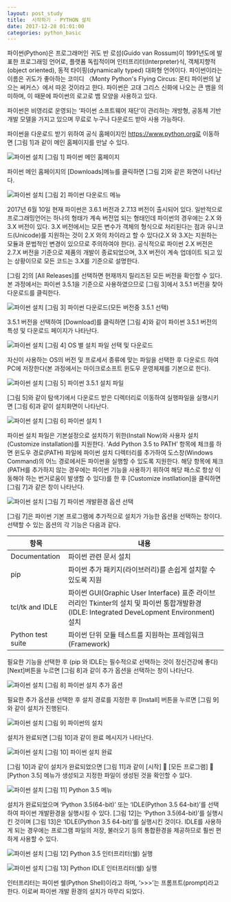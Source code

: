 ```yaml
---
layout: post_study
title:  시작하기 - PYTHON 설치
date: 2017-12-28 01:01:00
categories: python_basic
---
```


파이썬(Python)은 프로그래머인 귀도 반 로섬(Guido van Rossum)이 1991년도에 발표한 프로그래밍 언어로, 플랫폼 독립적이며 인터프리터(Interpreter)식, 객체지향적(object oriented), 동적 타이핑(dynamically typed) 대화형 언어이다. 파이썬이라는 이름은 귀도가 좋아하는 코미디 〈Monty Python's Flying Circus: 몬티 파이썬의 날으는 써커스〉에서 따온 것이라고 한다. 파이썬은 고대 그리스 신화에 나오는 큰 뱀을 의미하며, 이 때문에 파이썬의 로고로 뱀 모양을 사용하고 있다.

파이썬은 비영리로 운영되는 ‘파이썬 소프트웨어 재단’이 관리하는 개방형, 공동체 기반 개발 모델을 가지고 있으며 무료로 누구나 다운로드 받아 사용 가능하다.

파이썬을 다운로드 받기 위하여 공식 홈페이지인 https://www.python.org로 이동하면 [그림 1]과 같이 메인 홈페이지를 만날 수 있다.


![파이썬 설치](/asset/study/python_basic/1/1.png)
[그림 1] 파이썬 메인 홈페이지


파이썬 메인 홈페이지의 [Downloads]메뉴를 클릭하면 [그림 2]와 같은 화면이 나타난다.


![파이썬 설치](/asset/study/python_basic/1/2.png)
[그림 2] 파이썬 다운로드 메뉴


2017년 6월 10일 현재 파이썬은 3.6.1 버전과 2.7.13 버전이 출시되어 있다. 일반적으로 프로그래밍언어는 하나의 형태가 계속 버전업 되는 형태인데 파이썬의 경우에는 2.X 와 3.X 버전이 있다. 3.X 버전에서는 모든 변수가 객체의 형식으로 처리된다는 점과 유니코드(Unicode)를 지원하는 것이 2.X 와의 차이라고 할 수 있다(2.X 와 3.X는 지원하는 모듈과 문법적인 변경이 있으므로 주의하여야 한다). 
공식적으로 파이썬 2.X 버전은 2.7.X 버전을 기준으로 제품의 개발이 종료되었으며, 3.X 버전이 계속 업데이트 되고 있는 상황이므로 모든 코드는 3.X를 기준으로 설명한다.

[그림 2]의 [All Releases]를 선택하면 현재까지 릴리즈된 모든 버전을 확인할 수 있다. 본 과정에서는 파이썬 3.5.1을 기준으로 사용하였으므로 [그림 3]에서 3.5.1 버전을 찾아 다운로드를 클릭한다.


![파이썬 설치](/asset/study/python_basic/1/3.png)
[그림 3] 파이썬 다운로드(모든 버전중 3.5.1 선택)


3.5.1 버전을 선택하여 [Download]를 클릭하면 [그림 4]와 같이 파이썬 3.5.1 버전의 특성 및 다운로드 페이지가 나타난다.


![파이썬 설치](/asset/study/python_basic/1/4.png)
[그림 4] OS 별 설치 파일 선택 및 다운로드


자신이 사용하는 OS의 버전 및 프로세서 종류에 맞는 파일을 선택한 후 다운로드 하여 PC에 저장한다(본 과정에서는 마이크로소프트 윈도우 운영체제를 기본으로 한다).


![파이썬 설치](/asset/study/python_basic/1/5.png)
[그림 5] 파이썬 3.5.1 설치 파일


[그림 5]와 같이 탐색기에서 다운로드 받은 디렉터리로 이동하여 실행파일을 실행시키면 [그림 6]과 같이 설치화면이 나타난다.


![파이썬 설치](/asset/study/python_basic/1/6.png)
[그림 6] 파이썬 설치 1


파이썬 설치 파일은 기본설정으로 설치하기 위한(Install Now)와 사용자 설치(Customize installation)를 지원한다. ‘Add Python 3.5 to PATH’ 항목에 체크를 하면 윈도우 경로(PATH) 파일에 파이썬 설치 디렉터리를 추가하여 도스창(Windows Command)의 어느 경로에서든 파이썬을 실행할 수 있도록 지원한다. 해당 항목에 체크(PATH를 추가하지 않는 경우에는 파이썬 기능을 사용하기 위하여 해당 패스로 항상 이동해야 하는 번거로움이 발생할 수 있다)를 한 후 [Customize instllation]을 클릭하면 [그림 7]과 같은 창이 나타난다.


![파이썬 설치](/asset/study/python_basic/1/7.png)
[그림 7] 파이썬 개발환경 옵션 선택


[그림 7]은 파이썬 기본 프로그램에 추가적으로 설치가 가능한 옵션을 선택하는 창이다. 선택할 수 있는 옵션의 각 기능은 다음과 같다.


| 항목 | 내용 |
|--------|--------|
|   Documentation     |   파이썬 관련 문서 설치     |
|pip	|파이썬 추가 패키지(라이브러리)를 손쉽게 설치할 수 있도록 지원|
|tcl/tk and IDLE|	파이썬 GUI(Graphic User Interface) 표준 라이브러리인 Tkinter의 설치 및  파이썬 통합개발환경(IDLE: Integrated DeveLopment Environment) 설치|
|Python test suite|	파이썬 단위 모듈 테스트를 지원하는 프레임워크(Framework)|


필요한 기능을 선택한 후 (pip 와 IDLE는 필수적으로 선택하는 것이 정신건강에 좋다) [Next]버튼을 누르면 [그림 8]과 같이 추가 옵션을 선택하는 창이 나타난다.


![파이썬 설치](/asset/study/python_basic/1/8.png)
[그림 8] 파이썬 설치 추가 옵션


필요한 추가 옵션을 선택한 후 설치 경로를 지정한 후 [Install] 버튼을 누르면 [그림 9]와 같이 설치가 진행된다.


![파이썬 설치](/asset/study/python_basic/1/9.png)
[그림 9] 파이썬의 설치


설치가 완료되면 [그림 10]과 같이 완료 메시지가 나타난다.


![파이썬 설치](/asset/study/python_basic/1/10.png)
[그림 10] 파이썬 설치 완료


[그림 10]과 같이 설치가 완료되었으면 [그림 11]과 같이 [시작]  [모든 프로그램]  [Python 3.5] 메뉴가 생성되고 지정한 파일이 생성된 것을 확인할 수 있다.


![파이썬 설치](/asset/study/python_basic/1/11.png)
[그림 11] Python 3.5 메뉴


설치가 완료되었으며 ‘Python 3.5(64-bit)’ 또는 ‘IDLE(Python 3.5 64-bit)’를 선택하여 파이썬 개발환경을 실행시킬 수 있다. [그림 12]는 ‘Python 3.5(64-bit)’를 실행시킨 것이며 [그림 13]은 ‘IDLE(Python 3.5 64-bit)’를 실행시킨 것이다. IDLE를 사용하게 되는 경우에는 프로그램 파일의 저장, 불러오기 등의 통합환경을 제공하므로 훨씬 편하게 사용할 수 있다.


![파이썬 설치](/asset/study/python_basic/1/12.png)
[그림 12] Python 3.5 인터프리터(쉘) 실행




![파이썬 설치](/asset/study/python_basic/1/13.png)
[그림 13] Python IDLE 인터프리터(쉘) 실행


인터프리터는 파이썬 쉘(Python Shell)이라고 하며, ‘>>>’는 프롬프트(prompt)라고 한다. 이로써 파이썬 개발 환경의 설치가 마무리 되었다.

